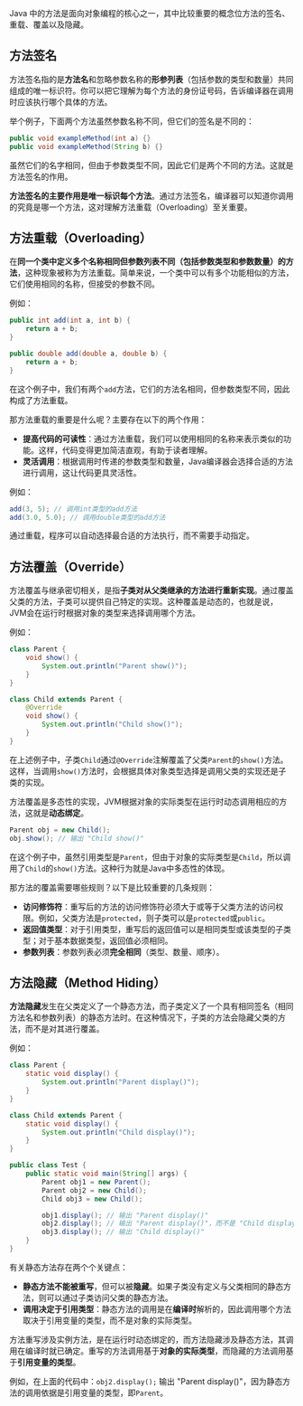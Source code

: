 Java 中的方法是面向对象编程的核心之一，其中比较重要的概念位方法的签名、重载、覆盖以及隐藏。

## 方法签名

方法签名指的是**方法名**和忽略参数名称的**形参列表**（包括参数的类型和数量）共同组成的唯一标识符。你可以把它理解为每个方法的身份证号码，告诉编译器在调用时应该执行哪个具体的方法。

举个例子，下面两个方法虽然参数名称不同，但它们的签名是不同的：

```java
public void exampleMethod(int a) {}
public void exampleMethod(String b) {}
```

虽然它们的名字相同，但由于参数类型不同，因此它们是两个不同的方法。这就是方法签名的作用。

**方法签名的主要作用是唯一标识每个方法**。通过方法签名，编译器可以知道你调用的究竟是哪一个方法，这对理解方法重载（Overloading）至关重要。

## 方法重载（Overloading）

在**同一个类中定义多个名称相同但参数列表不同（包括参数类型和参数数量）的方法**，这种现象被称为方法重载。简单来说，一个类中可以有多个功能相似的方法，它们使用相同的名称，但接受的参数不同。

例如：

```java
public int add(int a, int b) {
    return a + b;
}

public double add(double a, double b) {
    return a + b;
}
```

在这个例子中，我们有两个`add`方法，它们的方法名相同，但参数类型不同，因此构成了方法重载。

那方法重载的重要是什么呢？主要存在以下的两个作用：

- **提高代码的可读性**：通过方法重载，我们可以使用相同的名称来表示类似的功能。这样，代码变得更加简洁直观，有助于读者理解。
- **灵活调用**：根据调用时传递的参数类型和数量，Java编译器会选择合适的方法进行调用，这让代码更具灵活性。

例如：

```java
add(3, 5); // 调用int类型的add方法
add(3.0, 5.0); // 调用double类型的add方法
```

通过重载，程序可以自动选择最合适的方法执行，而不需要手动指定。

## 方法覆盖（Override）

方法覆盖与继承密切相关，是指**子类对从父类继承的方法进行重新实现**。通过覆盖父类的方法，子类可以提供自己特定的实现。这种覆盖是动态的，也就是说，JVM会在运行时根据对象的类型来选择调用哪个方法。

例如：

```java
class Parent {
    void show() {
        System.out.println("Parent show()");
    }
}

class Child extends Parent {
    @Override
    void show() {
        System.out.println("Child show()");
    }
}
```

在上述例子中，子类`Child`通过`@Override`注解覆盖了父类`Parent`的`show()`方法。这样，当调用`show()`方法时，会根据具体对象类型选择是调用父类的实现还是子类的实现。

方法覆盖是多态性的实现，JVM根据对象的实际类型在运行时动态调用相应的方法，这就是**动态绑定**。

```java
Parent obj = new Child();
obj.show(); // 输出 "Child show()"
```

在这个例子中，虽然引用类型是`Parent`，但由于对象的实际类型是`Child`，所以调用了`Child`的`show()`方法。这种行为就是Java中多态性的体现。

那方法的覆盖需要哪些规则？以下是比较重要的几条规则：

- **访问修饰符**：重写后的方法的访问修饰符必须大于或等于父类方法的访问权限。例如，父类方法是`protected`，则子类可以是`protected`或`public`。
- **返回值类型**：对于引用类型，重写后的返回值可以是相同类型或该类型的子类型；对于基本数据类型，返回值必须相同。
- **参数列表**：参数列表必须**完全相同**（类型、数量、顺序）。

## 方法隐藏（Method Hiding）

**方法隐藏**发生在父类定义了一个静态方法，而子类定义了一个具有相同签名（相同方法名和参数列表）的静态方法时。在这种情况下，子类的方法会隐藏父类的方法，而不是对其进行覆盖。

例如：

```java
class Parent {
    static void display() {
        System.out.println("Parent display()");
    }
}

class Child extends Parent {
    static void display() {
        System.out.println("Child display()");
    }
}

public class Test {
    public static void main(String[] args) {
        Parent obj1 = new Parent();
        Parent obj2 = new Child();
        Child obj3 = new Child();

        obj1.display(); // 输出 "Parent display()"
        obj2.display(); // 输出 "Parent display()"，而不是 "Child display()"
        obj3.display(); // 输出 "Child display()"
    }
}
```

有关静态方法存在两个个关键点：

- **静态方法不能被重写**，但可以被**隐藏**。如果子类没有定义与父类相同的静态方法，则可以通过子类访问父类的静态方法。
- **调用决定于引用类型**：静态方法的调用是在**编译时**解析的，因此调用哪个方法取决于引用变量的类型，而不是对象的实际类型。

方法重写涉及实例方法，是在运行时动态绑定的，而方法隐藏涉及静态方法，其调用在编译时就已确定。重写的方法调用基于**对象的实际类型**，而隐藏的方法调用基于**引用变量的类型**。

例如，在上面的代码中：`obj2.display();` 输出 "Parent display()"，因为静态方法的调用依据是引用变量的类型，即`Parent`。

